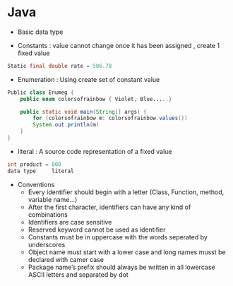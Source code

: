 # Java

- Basic data type


- Constants : value cannot change once it has been assigned , create 1 fixed value

```java
Static final double rate = 586.78
```

- Enumeration : Using create set of constant value

```java
Public class Enumeg {
	public enum colorsofrainbow { Violet, Blue.....}

	public static void main(String[] args) {
		for (colorsofrainbow m: colorsofrainbow.values())
		System.out.println(m)
	}
}
```

- literal : A source code representation of a fixed value

```java
int product = 800
data type     literal
```

- Conventions
  - Every identifier should begin with a letter (Class, Function, method, variable name…)
  - After the first character, identifiers can have any kind of combinations
  - Identifiers are case sensitive
  - Reserved keyword cannot be used as identifier
  - Constants must be in uppercase with the words seperated by underscores
  - Object name must start with a lower case and long names musst be declared with camer case
  - Package name’s prefix should always be written in all lowercase ASCII letters and separated by dot